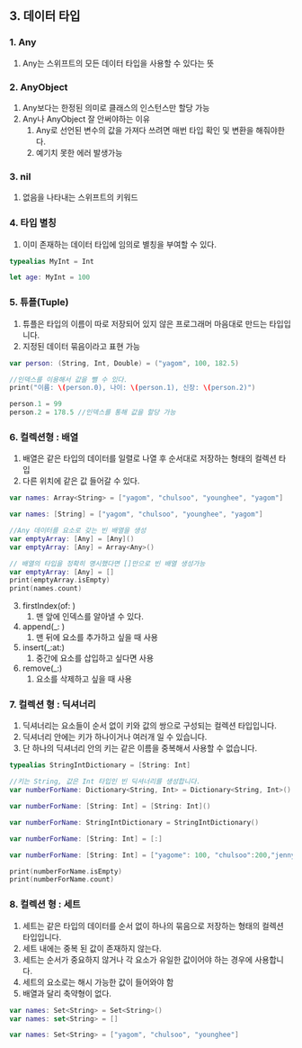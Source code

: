 ## 3. 데이터 타입
### 1. Any
1. Any는 스위프트의 모든 데이터 타입을 사용할 수 있다는 뜻

### 2. AnyObject
1. Any보다는 한정된 의미로 클래스의 인스턴스만 할당 가능
2. Any나 AnyObject 잘 안써야하는 이유
    1. Any로 선언된 변수의 값을 가져다 쓰려면 매번 타입 확인 및 변환을 해줘야한다.
    2. 예기치 못한 에러 발생가능

### 3. nil
1. 없음을 나타내는 스위프트의 키워드

### 4. 타입 별칭
1. 이미 존재하는 데이터 타입에 임의로 별칭을 부여할 수 있다.
```swift
typealias MyInt = Int

let age: MyInt = 100
```

### 5. 튜플(Tuple)
1. 튜플은 타입의 이름이 따로 저장되어 있지 않은 프로그래머 마음대로 만드는 타입입니다.
2. 지정된 데이터 묶음이라고 표현 가능

```swift
var person: (String, Int, Double) = ("yagom", 100, 182.5)

//인덱스를 이용해서 값을 뺄 수 있다.
print("이름: \(person.0), 나이: \(person.1), 신장: \(person.2)")

person.1 = 99
person.2 = 178.5 //인덱스를 통해 값을 할당 가능
```

### 6. 컬렉션형 : 배열
1. 배열은 같은 타입의 데이터를 일렬로 나열 후 순서대로 저장하는 형태의 컬렉션 타입
2. 다른 위치에 같은 값 들어갈 수 있다.

```swift
var names: Array<String> = ["yagom", "chulsoo", "younghee", "yagom"]

var names: [String] = ["yagom", "chulsoo", "younghee", "yagom"]

//Any 데이터를 요소로 갖는 빈 배열을 생성
var emptyArray: [Any] = [Any]()
var emptyArray: [Any] = Array<Any>()

// 배열의 타입을 정확히 명시했다면 []만으로 빈 배열 생성가능
var emptyArray: [Any] = []
print(emptyArray.isEmpty)
print(names.count)
```

3. firstIndex(of: ) 
    1. 맨 앞에 인덱스를 알아낼 수 있다. 
4. append(_: )
    1. 맨 뒤에 요소를 추가하고 싶을 때 사용
5. insert(_:at:)
    1. 중간에 요소를 삽입하고 싶다면 사용
6. remove(_:)
    1. 요소를 삭제하고 싶을 때 사용

### 7. 컬렉션 형 : 딕셔너리
1. 딕셔너리는 요소들이 순서 없이 키와 값의 쌍으로 구성되는 컬렉션 타입입니다.
2. 딕셔너리 안에는 키가 하나이거나 여러개 일 수 있습니다.
3. 단 하나의 딕셔너리 안의 키는 같은 이름을 중복해서 사용할 수 없습니다.

```swift
typealias StringIntDictionary = [String: Int]

//키는 String, 값은 Int 타입인 빈 딕셔너리를 생성합니다.
var numberForName: Dictionary<String, Int> = Dictionary<String, Int>()

var numberForName: [String: Int] = [String: Int]()

var numberForName: StringIntDictionary = StringIntDictionary()

var numberForName: [String: Int] = [:]

var numberForName: [String: Int] = ["yagome": 100, "chulsoo":200,"jenny":300]

print(numberForName.isEmpty)
print(numberForName.count)
```

### 8. 컬렉션 형 : 세트
1. 세트는 같은 타입의 데이터를 순서 없이 하나의 묶음으로 저장하는 형태의 컬렉션 타입입니다.
2. 세트 내에는 중복 된 값이 존재하지 않는다.
3. 세트는 순서가 중요하지 않거나 각 요소가 유일한 값이어야 하는 경우에 사용합니다.
4. 세트의 요소로는 해시 가능한 값이 들어와야 함
5. 배열과 달리 축약형이 없다.

```swift
var names: Set<String> = Set<String>()
var names: set<String> = []

var names: Set<String> = ["yagom", "chulsoo", "younghee"]
```
